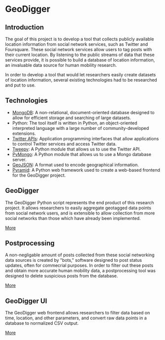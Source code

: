 GeoDigger
=========

## Introduction

The goal of this project is to develop a tool that collects publicly
available location information from social network services, such as
Twitter and Foursquare. These social network services allow users to tag
posts with their current location. By listening to the public streams of
data that these services provide, it is possible to build a database of
location information, an invaluable data source for human mobility
research.

In order to develop a tool that would let researchers easily create
datasets of location information, several existing technologies had to be
researched and put to use.

## Technologies

* [MongoDB](mongodb.md):
    A non-relational, document-oriented database designed to allow for
    efficient storage and searching of large datasets.
* Python:
    The tool itself is written in Python, an object-oriented interpreted
    language with a large number of community-developed extensions.
* [Twitter APIs](twitter.md):
    Application programming interfaces that allow applications to
    control Twitter services and access Twitter data.
* [Tweepy](tweepy.md):
    A Python module that allows us to use the Twitter API.
* [PyMongo](mongodb.md#pymongo):
    A Python module that allows us to use a Mongo database server.
* [GeoJSON](geojson.md):
    A format used to encode geographical information.
* [Pyramid](pyramid.md):
    A Python web framework used to create a web-based frontend for the
    GeoDigger project.

## GeoDigger

The GeoDigger Python script represents the end product of this research
project. It allows researchers to easily aggregate geotagged data points
from social network users, and is extensible to allow collection from
more social networks than those which have already been implemented.

[More](geodigger.md)

## Postprocessing

A non-negligable amount of posts collected from these social networking
data sources is created by "bots," software designed to post status
updates, often for commecrial purposes. In order to filter out these
posts and obtain more accurate human mobility data, a postprocessing
tool was designed to delete suspicious posts from the database.

[More]()

## GeoDigger UI

The GeoDigger web frontend allows researchers to filter data based on
time, location, and other parameters, and convert raw data points in
a database to normalized CSV output.

[More](ui.md)

